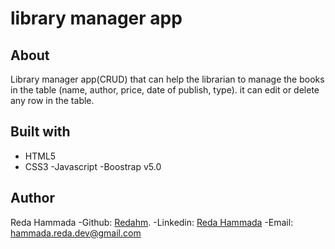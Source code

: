# library manager app
## About
Library manager app(CRUD) that can help the librarian to manage the books in the table (name, author, price, date of publish, type). it can edit or delete any row in the table.  
## Built with 
- HTML5
- CSS3
-Javascript
-Boostrap v5.0
## Author 
Reda Hammada
-Github: [Redahm](https://github.com/RedaHm).
-Linkedin: [Reda Hammada](https://www.linkedin.com/in/reda-hammada-9653a8203?originalSubdomain=ma)
-Email: hammada.reda.dev@gmail.com
